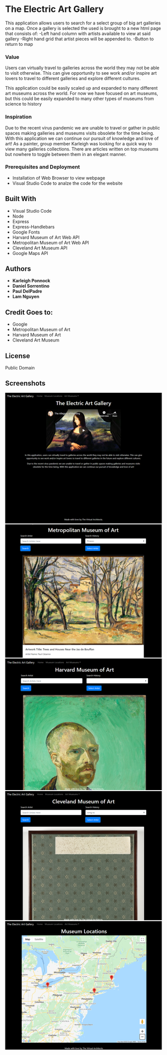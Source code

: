 # The Electric Art Gallery

This application allows users to search for a select group of big art galleries on a map.
Once a gallery is selected the used is brought to a new html page that consists of:
-Left hand column with artists available to view at said gallery
-Right hand grid that artist pieces will be appended to.
-Button to return to map

### Value
Users can virtually travel to galleries across the world they may not be able to visit otherwise. This can give opportunity to see work and/or inspire art lovers to travel to different galleries and explore different cultures.

This application could be easily scaled up and expanded to many different art museums across the world. For now we have focused on art museums, but this could be easily expanded to many other types of museums from science to history

### Inspiration

Due to the recent virus pandemic we are unable to travel or gather in public spaces making galleries and museums visits obsolete for the time being. With this application we can continue our pursuit of knowledge and love of art! As a painter, group member Karleigh was looking for a quick way to view many galleries collections. There are articles written on top museums but nowhere to toggle between them in an elegant manner.



### Prerequisites and Deployment

* Installation of Web Browser to view webpage
* Visual Studio Code to analze the code for the website


## Built With

* Visual Studio Code
* Node
* Express
* Express-Handlebars
* Google Fonts
* Harvard Museum of Art Web API
* Metropolitan Museum of Art Web API
* Cleveland Art Museum API
* Google Maps API

## Authors

* **Karleigh Ponnock**
* **Daniel Sorrentino**
* **Paul DelPadre**
* **Lam Nguyen**

## Credit Goes to:

* Google
* Metropolitan Museum of Art
* Harvard Museum of Art
* Cleveland Art Museum

## License

Public Domain

## Screenshots

![](./public/images/Screenshot_01.PNG)
![](./public/images/Screenshot_02.PNG)
![](./public/images/Screenshot_03.PNG)
![](./public/images/Screenshot_04.PNG)
![](./public/images/Screenshot_05.PNG)


